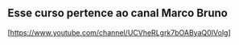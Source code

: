 ## Esse curso pertence ao canal Marco Bruno

[https://www.youtube.com/channel/UCVheRLgrk7bOAByaQ0IVolg]